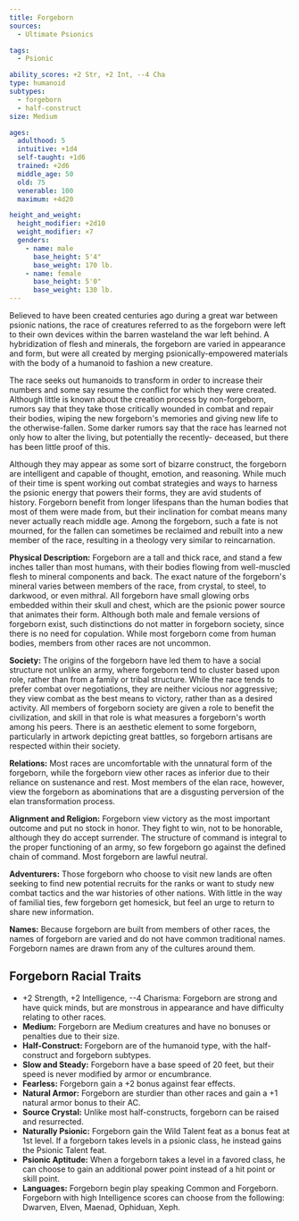 ```yaml
---
title: Forgeborn
sources:
  - Ultimate Psionics

tags:
  - Psionic

ability_scores: +2 Str, +2 Int, --4 Cha
type: humanoid
subtypes:
  - forgeborn
  - half-construct
size: Medium

ages:
  adulthood: 5
  intuitive: +1d4
  self-taught: +1d6
  trained: +2d6
  middle_age: 50
  old: 75
  venerable: 100
  maximum: +4d20

height_and_weight:
  height_modifier: +2d10
  weight_modifier: ×7
  genders:
    - name: male
      base_height: 5'4"
      base_weight: 170 lb.
    - name: female
      base_height: 5'0"
      base_weight: 130 lb.
---
```


Believed to have been created centuries ago during a great war between psionic nations, the race of creatures referred to as the forgeborn were left to their own devices within the barren wasteland the war left behind. A hybridization of flesh and minerals, the forgeborn are varied in appearance and form, but were all created by merging psionically-empowered materials with the body of a humanoid to fashion a new creature.

The race seeks out humanoids to transform in order to increase their numbers and some say resume the conflict for which they were created. Although little is known about the creation process by non-forgeborn, rumors say that they take those critically wounded in combat and repair their bodies, wiping the new forgeborn's memories and giving new life to the otherwise-fallen. Some darker rumors say that the race has learned not only how to alter the living, but potentially the recently- deceased, but there has been little proof of this.

Although they may appear as some sort of bizarre construct, the forgeborn are intelligent and capable of thought, emotion, and reasoning. While much of their time is spent working out combat strategies and ways to harness the psionic energy that powers their forms, they are avid students of history.
Forgeborn benefit from longer lifespans than the human bodies that most of them were made from, but their inclination for combat means many never actually reach middle age. Among the forgeborn, such a fate is not mourned, for the fallen can sometimes be reclaimed and rebuilt into a new member of the race, resulting in a theology very similar to reincarnation.

**Physical Description:** Forgeborn are a tall and thick race, and stand a few inches taller than most humans, with their bodies flowing from well-muscled flesh to mineral components and back. The exact nature of the forgeborn's mineral varies between members of the race, from crystal, to steel, to darkwood, or even mithral. All forgeborn have small glowing orbs embedded within their skull and chest, which are the psionic power source that animates their form. Although both male and female versions of forgeborn exist, such distinctions do not matter in forgeborn society, since there is no need for copulation. While most forgeborn come from human bodies, members from other races are not uncommon.

**Society:** The origins of the forgeborn have led them to have a social structure not unlike an army, where forgeborn tend to cluster based upon role, rather than from a family or tribal structure. While the race tends to prefer combat over negotiations, they are neither vicious nor aggressive; they view combat as the best means to victory, rather than as a desired activity. All members of forgeborn society are given a role to benefit the civilization, and skill in that role is what measures a forgeborn's worth among his peers. There is an aesthetic element to some forgeborn, particularly in artwork depicting great battles, so forgeborn artisans are respected within their society.

**Relations:** Most races are uncomfortable with the unnatural form of the forgeborn, while the forgeborn view other races as inferior due to their reliance on sustenance and rest. Most members of the elan race, however, view the forgeborn as abominations that are a disgusting perversion of the elan transformation process.

**Alignment and Religion:** Forgeborn view victory as the most important outcome and put no stock in honor. They fight to win, not to be honorable, although they do accept surrender. The structure of command is integral to the proper functioning of an army, so few forgeborn go against the defined chain of command. Most forgeborn are lawful neutral.

**Adventurers:** Those forgeborn who choose to visit new lands are often seeking to find new potential recruits for the ranks or want to study new combat tactics and the war histories of other nations. With little in the way of familial ties, few forgeborn get homesick, but feel an urge to return to share new information.

**Names:** Because forgeborn are built from members of other races, the names of forgeborn are varied and do not have common traditional names. Forgeborn names are drawn from any of the cultures around them.

## Forgeborn Racial Traits

- +2 Strength, +2 Intelligence, --4 Charisma: Forgeborn are strong and have quick minds, but are monstrous in appearance and have difficulty relating to other races.
- **Medium:** Forgeborn are Medium creatures and have no bonuses or penalties due to their size.
- **Half-Construct:** Forgeborn are of the humanoid type, with the half-construct and forgeborn subtypes.
- **Slow and Steady:** Forgeborn have a base speed of 20 feet, but their speed is never modified by armor or encumbrance.
- **Fearless:** Forgeborn gain a +2 bonus against fear effects.
- **Natural Armor:** Forgeborn are sturdier than other races and gain a +1 natural armor bonus to their AC.
- **Source Crystal:** Unlike most half-constructs, forgeborn can be raised and resurrected.
- **Naturally Psionic:** Forgeborn gain the Wild Talent feat as a bonus feat at 1st level. If a forgeborn takes levels in a psionic class, he instead gains the Psionic Talent feat.
- **Psionic Aptitude:** When a forgeborn takes a level in a favored class, he can choose to gain an additional power point instead of a hit point or skill point.
- **Languages:** Forgeborn begin play speaking Common and Forgeborn. Forgeborn with high Intelligence scores can choose from the following: Dwarven, Elven, Maenad, Ophiduan, Xeph.
